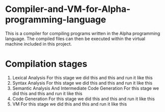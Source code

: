 # Compiler-and-VM-for-Alpha-programming-language
This is a compiler for compiling programs written in the Alpha programming language. The compiled files can then be executed within the virtual machine included in this project.
# Compilation stages
1. Lexical Analysis
For this stage we did this and this and run it like this
2. Syntax Analysis
For this stage we did this and this and run it like this
3. Semantic Analysis And Intermediate Code Generation
For this stage we did this and this and run it like this
5. Code Generation
For this stage we did this and this and run it like this
6. VM
For this stage we did this and this and run it like this
